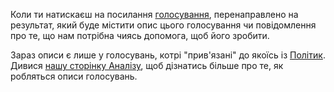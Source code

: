 Коли ти натискаєш на посилання [голосування](/divisions),
перенаправлено на результат, який буде містити опис цього голосування чи
повідомлення про те, що нам потрібна чиясь допомога, щоб його зробити.

Зараз описи є лише у голосувань, котрі "прив'язані" до якоїсь із
[Політик](/policies). Дивися [нашу сторінку Аналізу](/help/research),
щоб дізнатись більше про те, як робляться описи голосувань.

